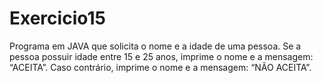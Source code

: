 # Exercicio15
Programa em JAVA que solicita o nome e a idade de uma pessoa. Se a pessoa possuir idade entre 15 e 25 anos, imprime o nome e a mensagem: “ACEITA”. Caso contrário, imprime o nome e a mensagem: “NÃO ACEITA”. 
